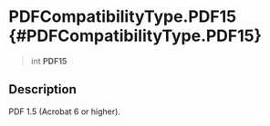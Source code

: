 PDFCompatibilityType.PDF15 {#PDFCompatibilityType.PDF15}
==========================

> int **PDF15**

Description
-----------

PDF 1.5 (Acrobat 6 or higher).
